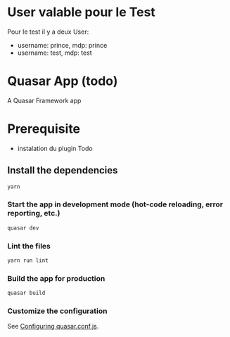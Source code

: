 # User valable pour le Test

Pour le test il y a deux User:

- username: prince, mdp: prince
- username: test, mdp: test

# Quasar App (todo)

A Quasar Framework app

# Prerequisite

- instalation du plugin Todo

## Install the dependencies

```bash
yarn
```

### Start the app in development mode (hot-code reloading, error reporting, etc.)

```bash
quasar dev
```

### Lint the files

```bash
yarn run lint
```

### Build the app for production

```bash
quasar build
```

### Customize the configuration

See [Configuring quasar.conf.js](https://quasar.dev/quasar-cli/quasar-conf-js).
